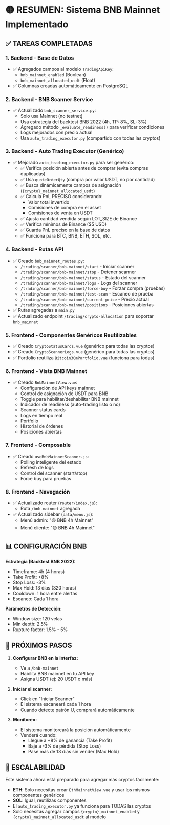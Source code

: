 # 🟡 RESUMEN: Sistema BNB Mainnet Implementado

## ✅ TAREAS COMPLETADAS

### 1. **Backend - Base de Datos**
- ✅ Agregados campos al modelo `TradingApiKey`:
  - `bnb_mainnet_enabled` (Boolean)
  - `bnb_mainnet_allocated_usdt` (Float)
- ✅ Columnas creadas automáticamente en PostgreSQL

### 2. **Backend - BNB Scanner Service**
- ✅ Actualizado `bnb_scanner_service.py`:
  - Solo usa Mainnet (no testnet)
  - Usa estrategia del backtest BNB 2022 (4h, TP: 8%, SL: 3%)
  - Agregado método `_evaluate_readiness()` para verificar condiciones
  - Logs mejorados con precio actual
  - Usa `auto_trading_executor.py` (compartido con todas las cryptos)

### 3. **Backend - Auto Trading Executor (Genérico)**
- ✅ Mejorado `auto_trading_executor.py` para ser genérico:
  - ✅ Verifica posición abierta antes de comprar (evita compras duplicadas)
  - ✅ Usa `quoteOrderQty` (compra por valor USDT, no por cantidad)
  - ✅ Busca dinámicamente campos de asignación (`{crypto}_mainnet_allocated_usdt`)
  - ✅ Calcula PnL PRECISO considerando:
    - Valor total invertido
    - Comisiones de compra en el asset
    - Comisiones de venta en USDT
  - ✅ Ajusta cantidad vendida según LOT_SIZE de Binance
  - ✅ Verifica mínimos de Binance ($5 USD)
  - ✅ Guarda PnL preciso en la base de datos
  - ✅ Funciona para BTC, BNB, ETH, SOL, etc.

### 4. **Backend - Rutas API**
- ✅ Creado `bnb_mainnet_routes.py`:
  - `/trading/scanner/bnb-mainnet/start` - Iniciar scanner
  - `/trading/scanner/bnb-mainnet/stop` - Detener scanner
  - `/trading/scanner/bnb-mainnet/status` - Estado del scanner
  - `/trading/scanner/bnb-mainnet/logs` - Logs del scanner
  - `/trading/scanner/bnb-mainnet/force-buy` - Forzar compra (pruebas)
  - `/trading/scanner/bnb-mainnet/test-scan` - Escaneo de prueba
  - `/trading/scanner/bnb-mainnet/current-price` - Precio actual
  - `/trading/scanner/bnb-mainnet/positions` - Posiciones abiertas
- ✅ Rutas agregadas a `main.py`
- ✅ Actualizado endpoint `/trading/crypto-allocation` para soportar `bnb_mainnet`

### 5. **Frontend - Componentes Genéricos Reutilizables**
- ✅ Creado `CryptoStatusCards.vue` (genérico para todas las cryptos)
- ✅ Creado `CryptoScannerLogs.vue` (genérico para todas las cryptos)
- ✅ Portfolio reutiliza `Bitcoin30mPortfolio.vue` (funciona para todas)

### 6. **Frontend - Vista BNB Mainnet**
- ✅ Creado `BnbMainnetView.vue`:
  - Configuración de API keys mainnet
  - Control de asignación de USDT para BNB
  - Toggle para habilitar/deshabilitar BNB mainnet
  - Indicador de readiness (auto-trading listo o no)
  - Scanner status cards
  - Logs en tiempo real
  - Portfolio
  - Historial de órdenes
  - Posiciones abiertas

### 7. **Frontend - Composable**
- ✅ Creado `useBnbMainnetScanner.js`:
  - Polling inteligente del estado
  - Refresh de logs
  - Control del scanner (start/stop)
  - Force buy para pruebas

### 8. **Frontend - Navegación**
- ✅ Actualizado router (`router/index.js`):
  - Ruta `/bnb-mainnet` agregada
- ✅ Actualizado sidebar (`data/menu.js`):
  - Menú admin: "🟡 BNB 4h Mainnet"
  - Menú cliente: "🟡 BNB 4h Mainnet"

## 📊 CONFIGURACIÓN BNB

**Estrategia (Backtest BNB 2022):**
- Timeframe: 4h (4 horas)
- Take Profit: +8%
- Stop Loss: -3%
- Max Hold: 13 días (320 horas)
- Cooldown: 1 hora entre alertas
- Escaneo: Cada 1 hora

**Parámetros de Detección:**
- Window size: 120 velas
- Min depth: 2.5%
- Rupture factor: 1.5% - 5%

## 🎯 PRÓXIMOS PASOS

1. **Configurar BNB en la interfaz:**
   - Ve a `/bnb-mainnet`
   - Habilita BNB mainnet en tu API key
   - Asigna USDT (ej: 20 USDT o más)

2. **Iniciar el scanner:**
   - Click en "Iniciar Scanner"
   - El sistema escaneará cada 1 hora
   - Cuando detecte patrón U, comprará automáticamente

3. **Monitoreo:**
   - El sistema monitoreará la posición automáticamente
   - Venderá cuando:
     - Llegue a +8% de ganancia (Take Profit)
     - Baje a -3% de pérdida (Stop Loss)
     - Pase más de 13 días sin vender (Max Hold)

## 🔧 ESCALABILIDAD

Este sistema ahora está preparado para agregar más cryptos fácilmente:
- **ETH**: Solo necesitas crear `EthMainnetView.vue` y usar los mismos componentes genéricos
- **SOL**: Igual, reutilizas componentes
- El `auto_trading_executor.py` ya funciona para TODAS las cryptos
- Solo necesitas agregar campos `{crypto}_mainnet_enabled` y `{crypto}_mainnet_allocated_usdt` al modelo

